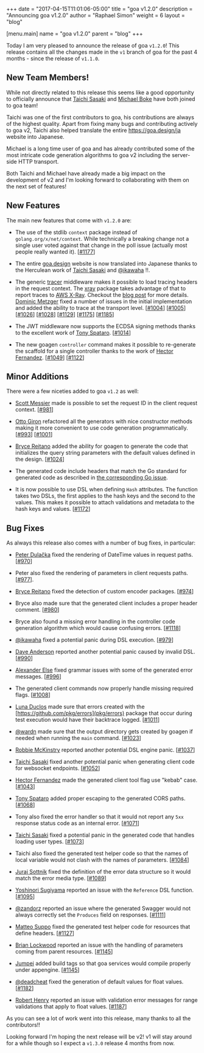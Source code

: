 +++ date = "2017-04-15T11:01:06-05:00" title = "goa v1.2.0" description = "Announcing goa v1.2.0" author = "Raphael Simon" weight = 6 layout = "blog"

[menu.main] name = "goa v1.2.0" parent = "blog" +++

Today I am very pleased to announce the release of goa `v1.2.0`! This release contains all the changes made in the `v1` branch of goa for the past 4 months - since the release of `v1.1.0`.

## New Team Members!

While not directly related to this release this seems like a good opportunity to officially announce that [Taichi Sasaki](https://github.com/tchssk) and [Michael Boke](https://github.com/michaelboke) have both joined to goa team!

Taichi was one of the first contributors to goa, his contributions are always of the highest quality. Apart from fixing many bugs and contributing actively to goa v2, Taichi also helped translate the entire https://goa.design/ja website into Japanese.

Michael is a long time user of goa and has already contributed some of the most intricate code generation algorithms to goa v2 including the server-side HTTP transport.

Both Taichi and Michael have already made a big impact on the development of v2 and I'm looking forward to collaborating with them on the next set of features!

## New Features

The main new features that come with `v1.2.0` are:

* The use of the stdlib `context` package instead of `golang.org/x/net/context`. While technically a breaking change not a single user voted against that change in the poll issue (actually most people really wanted it). [[#1177](https://github.com/goadesign/goa/pull/1177)]

* The entire [goa.design](https://goa.design/ja) website is now translated into Japanese thanks to the Herculean work of [Taichi Sasaki](https://github.com/tchssk) and [@ikawaha](https://github.com/ikawaha) !!.

* The generic [tracer](https://github.com/goadesign/goa/blob/v1/middleware/tracer.go) middleware makes it possible to load tracing headers in the request context. The [xray](https://github.com/goadesign/goa/blob/v1/middleware/xray/) package takes advantage of that to report traces to [AWS X-Ray](https://aws.amazon.com/xray/). Checkout the [blog post](https://goa.design/blog/004-xray/) for more details. [Dominic Metzger](https://github.com/dominicm) fixed a number of issues in the initial implementation and added the ability to trace at the transport level. [[#1004](https://github.com/goadesign/goa/pull/1004)] [[#1005](https://github.com/goadesign/goa/pull/1005)] [[#1026](https://github.com/goadesign/goa/pull/1026)] [[#1028](https://github.com/goadesign/goa/pull/1028)] [[#1129](https://github.com/goadesign/goa/pull/1129)] [[#1175](https://github.com/goadesign/goa/pull/1175)] [[#1185](https://github.com/goadesign/goa/pull/1185)]

* The JWT middleware now supports the ECDSA signing methods thanks to the excellent work of [Tony Spataro](https://github.com/xeger). [[#1014](https://github.com/goadesign/goa/pull/1014)]

* The new goagen `controller` command makes it possible to re-generate the scaffold for a single controller thanks to the work of [Hector Fernandez](https://github.com/hectorj2f). [[#1049](https://github.com/goadesign/goa/pull/1049)] [[#1122](https://github.com/goadesign/goa/pull/1122)]

## Minor Additions

There were a few niceties added to goa `v1.2` as well:

* [Scott Messier](https://github.com/smessier) made is possible to set the request ID in the client request context. [[#981](https://github.com/goadesign/goa/pull/981)]

* [Otto Giron](https://github.com/ottogiron) refactored all the generators with nice constructor methods making it more convenient to use code generation programmatically. [[#993](https://github.com/goadesign/goa/pull/993)] [[#1001](https://github.com/goadesign/goa/pull/1001)]

* [Bryce Reitano](https://github.com/brycereitano) added the ability for goagen to generate the code that initializes the query string parameters with the default values defined in the design. [[#1024](https://github.com/goadesign/goa/pull/1024)]

* The generated code include headers that match the Go standard for generated code as described in [the corresponding Go issue](https://github.com/golang/go/issues/13560).

* It is now possible to use DSL when defining `Hash` attributes. The function takes two DSLs, the first applies to the hash keys and the second to the values. This makes it possible to attach validations and metadata to the hash keys and values. [[#1172](https://github.com/goadesign/goa/pull/1172)]

## Bug Fixes

As always this release also comes with a number of bug fixes, in particular:

* [Peter Dulačka](https://github.com/rootpd) fixed the rendering of DateTime values in request paths. [[#970](https://github.com/goadesign/goa/pull/970)]

* Peter also fixed the rendering of parameters in client requests paths. [[#977](https://github.com/goadesign/goa/pull/977)].

* [Bryce Reitano](https://github.com/brycereitano) fixed the detection of custom encoder packages. [[#974](https://github.com/goadesign/goa/pull/974)]

* Bryce also made sure that the generated client includes a proper header comment. [[#980](https://github.com/goadesign/goa/pull/980)]

* Bryce also found a missing error handling in the controller code generation algorithm which would cause confusing errors. [[#1118](https://github.com/goadesign/goa/pull/1118)]

* [@ikawaha](https://github.com/ikawaha) fixed a potential panic during DSL execution. [[#979](https://github.com/goadesign/goa/pull/979)]

* [Dave Anderson](https://github.com/danderson) reported another potential panic caused by invalid DSL. [[#990](https://github.com/goadesign/goa/pull/990)]

* [Alexander Else](https://github.com/aelse) fixed grammar issues with some of the generated error messages. [[#996](https://github.com/goadesign/goa/pull/996)]

* The generated client commands now properly handle missing required flags. [[#1008](https://github.com/goadesign/goa/pull/1008)]

* [Luna Duclos](https://github.com/luna-duclos) made sure that errors created with the [https://github.com/pkg/errors](pkg/errors) package that occur during test execution would have their backtrace logged. [[#1011](https://github.com/goadesign/goa/pull/1011)]

* [@wardn](https://github.com/wardn) made sure that the output directory gets created by goagen if needed when running the `main` command. [[#1023](https://github.com/goadesign/goa/pull/1023)]

* [Robbie McKinstry](https://github.com/RobbieMcKinstry) reported another potential DSL engine panic. [[#1037](https://github.com/goadesign/goa/pull/1037)]

* [Taichi Sasaki](https://github.com/tchssk) fixed another potential panic when generating client code for websocket endpoints. [[#1052](https://github.com/goadesign/goa/pull/1052)]

* [Hector Fernandez](https://github.com/hectorj2f) made the generated client tool flag use "kebab" case. [[#1043](https://github.com/goadesign/goa/pull/1043)]

* [Tony Spataro](https://github.com/xeger) added proper escaping to the generated CORS paths. [[#1068](https://github.com/goadesign/goa/pull/1068)]

* Tony also fixed the error handler so that it would not report any `5xx` response status code as an internal error. [[#1071](https://github.com/goadesign/goa/pull/1071)]

* [Taichi Sasaki](https://github.com/tchssk) fixed a potential panic in the generated code that handles loading user types. [[#1073](https://github.com/goadesign/goa/pull/1073)]

* Taichi also fixed the generated test helper code so that the names of local variable would not clash with the names of parameters. [[#1084](https://github.com/goadesign/goa/pull/1084)]

* [Juraj Sottnik](https://github.com/sotosof) fixed the definition of the error data structure so it would match the error media type. [[#1089](https://github.com/goadesign/goa/pull/1089)]

* [Yoshinori Sugiyama](https://github.com/syama666) reported an issue with the `Reference` DSL function. [[#1095](https://github.com/goadesign/goa/pull/1095)]

* [@zandorz](https://github.com/ZandorZ) reported an issue where the generated Swagger would not always correctly set the `Produces` field on responses. [[#1111](https://github.com/goadesign/goa/pull/1111)]

* [Matteo Suppo](https://github.com/matteosuppo) fixed the generated test helper code for resources that define headers. [[#1127](https://github.com/goadesign/goa/pull/1127)]

* [Brian Lockwood](https://github.com/lockwobr) reported an issue with the handling of parameters coming from parent resources. [[#1145](https://github.com/goadesign/goa/pull/1145)]

* [Jumpei](https://github.com/tikasan) added build tags so that goa services would compile properly under appengine. [[#1145](https://github.com/goadesign/goa/pull/1163)]

* [@deadcheat](https://github.com/deadcheat) fixed the generation of default values for float values. [[#1182](https://github.com/goadesign/goa/pull/1182)]

* [Robert Henry](https://github.com/RobertHenry6bev) reported an issue with validation error messages for range validations that apply to float values. [[#1187](https://github.com/goadesign/goa/pull/1187)]

As you can see a lot of work went into this release, many thanks to all the contributors!!

Looking forward I'm hoping the next release will be v2! v1 will stay around for a while though so I expect a `v1.3.0` release 4 months from now.